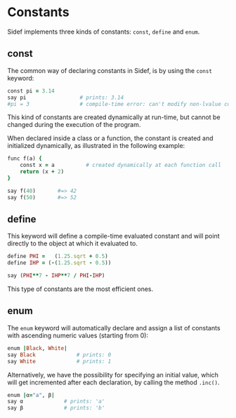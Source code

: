 # Constants

Sidef implements three kinds of constants: `const`, `define` and `enum`.

## const

The common way of declaring constants in Sidef, is by using the `const` keyword:

```ruby
const pi = 3.14
say pi                 # prints: 3.14
#pi = 3                # compile-time error: can't modify non-lvalue constant
```

This kind of constants are created dynamically at run-time, but cannot be changed during the execution of the program.

When declared inside a class or a function, the constant is created and initialized dynamically, as illustrated in the following example:

```ruby
func f(a) {
    const x = a          # created dynamically at each function call
    return (x + 2)
}

say f(40)       #=> 42
say f(50)       #=> 52
```

## define

This keyword will define a compile-time evaluated constant and will point directly to the object at which it evaluated to.

```ruby
define PHI =   (1.25.sqrt + 0.5)
define IHP = (-(1.25.sqrt - 0.5))

say (PHI**7 - IHP**7 / PHI-IHP)
```

This type of constants are the most efficient ones.

## enum

The `enum` keyword will automatically declare and assign a list of constants with ascending numeric values (starting from 0):

```ruby
enum |Black, White|
say Black             # prints: 0
say White             # prints: 1
```

Alternatively, we have the possibility for specifying an initial value, which will get incremented after each declaration, by calling the method `.inc()`.

```ruby
enum |α="a", β|
say α             # prints: 'a'
say β             # prints: 'b'
```
